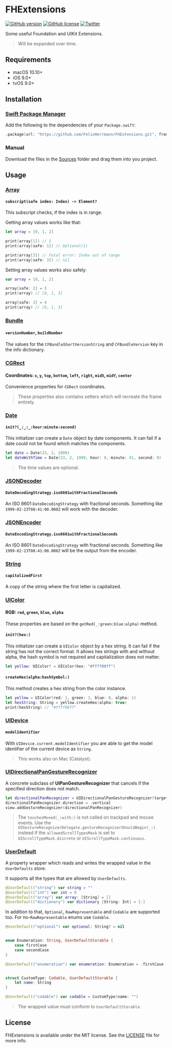 # FHExtensions

<p align="left">
<a href="https://github.com/FelixHerrmann/FHExtensions/releases"><img alt="GitHub version" src="https://img.shields.io/github/v/release/FelixHerrmann/FHExtensions"></a>
<a href="https://github.com/FelixHerrmann/FHExtensions/blob/master/LICENSE"><img alt="GitHub license" src="https://img.shields.io/github/license/FelixHerrmann/FHExtensions"></a>
<a href="https://twitter.com/intent/tweet?text=Wow:&url=https%3A%2F%2Fgithub.com%2FFelixHerrmann%2FFHExtensions"><img alt="Twitter" src="https://img.shields.io/twitter/url?style=social&url=https%3A%2F%2Fgithub.com%2FFelixHerrmann%2FFHExtensions"></a>
</p>

Some useful Foundation and UIKit Extensions.

>Will be expanded over time.


## Requirements
- macOS 10.10+
- iOS 9.0+
- tvOS 9.0+


## Installation

### [Swift Package Manager](https://swift.org/package-manager/)

Add the following to the dependencies of your `Package.swift`:

```swift
.package(url: "https://github.com/FelixHerrmann/FHExtensions.git", from: "x.x.x")
```

### Manual

Download the files in the [Sources](https://github.com/FelixHerrmann/FHExtensions/tree/master/Sources) folder and drag them into you project.


## Usage

### [Array](https://github.com/FelixHerrmann/FHExtensions/blob/master/Sources/FHExtensions/Array.swift)

#### `subscript(safe index: Index) -> Element?`

This subscript checks, if the index is in range. 

Getting array values works like that:

```swift
let array = [0, 1, 2]

print(array[1]) // 1
print(array[safe: 1]) // Optional(1)

print(array[3]) // Fatal error: Index out of range
print(array[safe: 3]) // nil
```

Setting array values works also safely:

```swift
var array = [0, 1, 2]

array[safe: 2] = 3
print(array) // [0, 1, 3]

array[safe: 3] = 4
print(array) // [0, 1, 3]
```


### [Bundle](https://github.com/FelixHerrmann/FHExtensions/blob/master/Sources/FHExtensions/Bundle.swift)

#### `versionNumber`, `buildNumber`

The values for the `CFBundleShortVersionString` and `CFBundleVersion` key in the info dictionary.


### [CGRect](https://github.com/FelixHerrmann/FHExtensions/blob/master/Sources/FHExtensions/CGRect.swift)

#### Coordinates: `x`, `y`, `top`, `bottom`, `left`, `right`, `midX`, `midY`, `center`

Convenience properties for `CGRect` coordinates.

>These properties also contains setters which will recreate the frame entirely.


### [Date](https://github.com/FelixHerrmann/FHExtensions/blob/master/Sources/FHExtensions/Date.swift)

#### `init?(_:_:_:hour:minute:second)`

This initializer can create a `Date` object by date components. It can fail if a date could not be found which matches the components.

```swift
let date = Date(23, 2, 1999)
let dateWithTime = Date(23, 2, 1999, hour: 9, minute: 41, second: 0)
```

>The time values are optional.


### [JSONDecoder](https://github.com/FelixHerrmann/FHExtensions/blob/master/Sources/FHExtensions/JSONDecoder.swift)

#### `DateDecodingStrategy.iso8601withFractionalSeconds`

An ISO 8601 `DateDecodingStrategy` with fractional seconds.
Something like `1999-02-23T08:41:00.000Z` will work with the decoder.


### [JSONEncoder](https://github.com/FelixHerrmann/FHExtensions/blob/master/Sources/FHExtensions/JSONEncoder.swift)

#### `DateEncodingStrategy.iso8601withFractionalSeconds`

An ISO 8601 `DateEncodingStrategy` with fractional seconds.
Something like `1999-02-23T08:41:00.000Z` will be the output from the encoder.


### [String](https://github.com/FelixHerrmann/FHExtensions/blob/master/Sources/FHExtensions/String.swift)

#### `capitalizedFirst`

A copy of the string where the first letter is capitalized.


### [UIColor](https://github.com/FelixHerrmann/FHExtensions/blob/master/Sources/FHExtensions/UIColor.swift)

#### RGB: `red`, `green`, `blue`, `alpha`

These properties are based on the `getRed(_:green:blue:alpha)` method.

#### `init?(hex:)`

This initializer can create a `UIColor` object by a hex string. It can fail if the string has not the correct format.
It allows hex strings with and without alpha, the hash symbol is not required and capitalization does not matter.

```swift
let yellow: UIColor? = UIColor(hex: "#ffff00ff")
```

#### `createHex(alpha:hashSymbol:)`

This method creates a hex string from the color instance.

```swift
let yellow = UIColor(red: 1, green: 1, blue: 0, alpha: 1)
let hexString: String = yellow.createHex(alpha: true)
print(hexString) // "#ffff00ff"
```


### [UIDevice](https://github.com/FelixHerrmann/FHExtensions/blob/master/Sources/FHExtensions/UIDevice.swift)

#### `modelIdentifier`

With `UIDevice.current.modelIdentifier` you are able to get the model identifier of the current device as `String`.

>This works also on Mac (Catalyst).


### [UIDirectionalPanGestureRecognizer](https://github.com/FelixHerrmann/FHExtensions/blob/master/Sources/FHExtensions/UIDirectionalPanGestureRecognizer.swift)

A concrete subclass of **UIPanGestureRecognizer** that cancels if the specified direction does not match.

```swift
let directionalPanRecognizer = UIDirectionalPanGestureRecognizer(target: self, action: #selector(handlePan(_:)))
directionalPanRecognizer.direction = .vertical
view.addGestureRecognizer(directionalPanRecognizer)
```

> The `touchesMoved(_:with:)` is not called on trackpad and mouse events.
Use the `UIGestureRecognizerDelegate.gestureRecognizerShouldBegin(_:)` instead if the `allowedScrollTypesMask` is set to `UIScrollTypeMask.discrete` or `UIScrollTypeMask.continuous`.


### [UserDefault](https://github.com/FelixHerrmann/FHExtensions/blob/master/Sources/FHExtensions/UserDefault.swift)

A property wrapper which reads and writes the wrapped value in the `UserDefaults` store.

It supports all the types that are allowed by `UserDefaults`. 

```swift
@UserDefault("string") var string = ""
@UserDefault("int") var int = 0
@UserDefault("array") var array: [String] = []
@UserDefault("dictionary") var dictionary [String: Int] = [:]
```

In addition to that, `Optional`, `RawRepresentable` and `Codable` are supported too.
For no-`RawRepresentable` enums use `Codable`. 

```swift
@UserDefault("optional") var optional: String? = nil


enum Enumeration: String, UserDefaultStorable {
    case firstCase
    case secondCase
}

@UserDefault("enumeration") var enumeration: Enumeration = .firstCase


struct CustomType: Codable, UserDefaultStorable {
    let name: String
}

@UserDefault("codable") var codable = CustomType(name: "")
```

> The wrapped value must conform to `UserDefaultStorable`.


## License

FHExtensions is available under the MIT license. See the [LICENSE](https://github.com/FelixHerrmann/FHExtensions/blob/master/LICENSE) file for more info.
